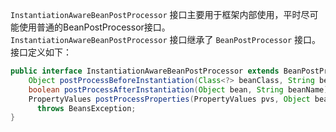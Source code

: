 `InstantiationAwareBeanPostProcessor` 接口主要用于框架内部使用，平时尽可能使用普通的BeanPostProcessor接口。
`InstantiationAwareBeanPostProcessor` 接口继承了 `BeanPostProcessor` 接口。接口定义如下：

```java
public interface InstantiationAwareBeanPostProcessor extends BeanPostProcessor {
	Object postProcessBeforeInstantiation(Class<?> beanClass, String beanName) throws BeansException;
	boolean postProcessAfterInstantiation(Object bean, String beanName) throws BeansException;
	PropertyValues postProcessProperties(PropertyValues pvs, Object bean, String beanName)  
      throws BeansException;
}
```

